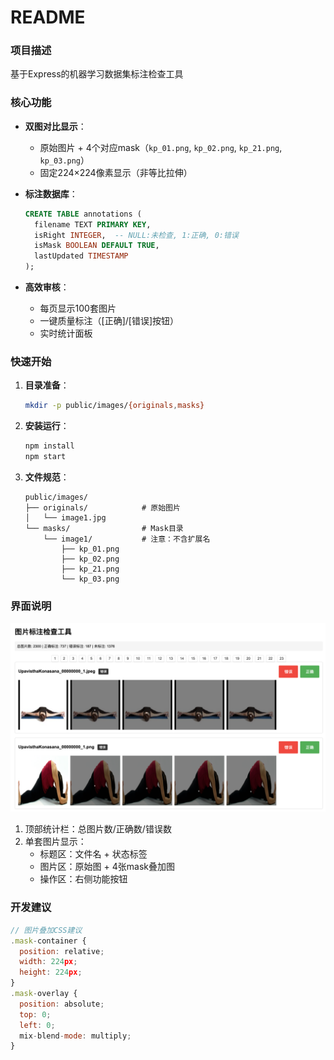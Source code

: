 # README

### 项目描述
基于Express的机器学习数据集标注检查工具

### 核心功能
- **双图对比显示**：
  - 原始图片 + 4个对应mask（`kp_01.png`, `kp_02.png`, `kp_21.png`, `kp_03.png`）
  - 固定224×224像素显示（非等比拉伸）

- **标注数据库**：
  ```sql
  CREATE TABLE annotations (
    filename TEXT PRIMARY KEY,
    isRight INTEGER,  -- NULL:未检查, 1:正确, 0:错误
    isMask BOOLEAN DEFAULT TRUE,
    lastUpdated TIMESTAMP
  );
  ```

- **高效审核**：
  - 每页显示100套图片
  - 一键质量标注（[正确]/[错误]按钮）
  - 实时统计面板

### 快速开始
1. **目录准备**：
   ```bash
   mkdir -p public/images/{originals,masks}
   ```

2. **安装运行**：
   ```bash
   npm install
   npm start
   ```

3. **文件规范**：
   ```
   public/images/
   ├── originals/            # 原始图片
   │   └── image1.jpg
   └── masks/                # Mask目录
       └── image1/           # 注意：不含扩展名
           ├── kp_01.png
           ├── kp_02.png
           ├── kp_21.png
           └── kp_03.png
   ```

### 界面说明
![Screenshot](https://raw.githubusercontent.com/tongweizj/VisionML-MaskInspector/refs/heads/main/doc/web-page-screenshot.png)
1. 顶部统计栏：总图片数/正确数/错误数
2. 单套图片显示：
   - 标题区：文件名 + 状态标签
   - 图片区：原始图 + 4张mask叠加图
   - 操作区：右侧功能按钮

### 开发建议
```javascript
// 图片叠加CSS建议
.mask-container {
  position: relative;
  width: 224px;
  height: 224px;
}
.mask-overlay {
  position: absolute;
  top: 0;
  left: 0;
  mix-blend-mode: multiply;
}
```
